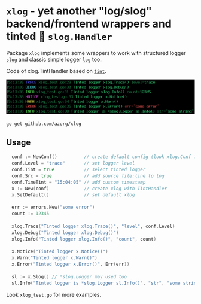 `xlog` - yet another "log/slog"  backend/frontend wrappers and tinted 🌈 `slog.Handler`
=======================================================================================

Package `xlog` implements some wrappers to work with structured logger
[`slog`](https://pkg.go.dev/log/slog) and classic simple logger
[`log`](https://pkg.go.dev/log) too.

Code of xlog.TintHandler based on [`tint`](https://github.com/lmittmann/tint).

![Tinted xlog](https://github.com/azorg/xlog/blob/main/img/xlog-tinted.png "xlog-tinded.png")

```
go get github.com/azorg/xlog
```

## Usage

```go
  conf := NewConf()          // create default config (look xlog.Conf for details)
  conf.Level = "trace"       // set logger level
  conf.Tint = true           // select tinted logger
  conf.Src = true            // add source file:line to log
  conf.TimeTint = "15:04:05" // add custom timestamp
  x := New(conf)             // create xlog with TintHandler
  x.SetDefault()             // set default xlog
	
  err := errors.New("some error")
  count := 12345

  xlog.Trace("Tinted logger xlog.Trace()", "level", conf.Level)
  xlog.Debug("Tinted logger xlog.Debug()")
  xlog.Info("Tinted logger xlog.Info()", "count", count)

  x.Notice("Tinted logger x.Notice()")
  x.Warn("Tinted logger x.Warn()")
  x.Error("Tinted logger x.Error()", Err(err))
	
  sl := x.Slog() // *slog.Logger may used too
  sl.Info("Tinted logger is *slog.Logger sl.Info()", "str", "some string")
```

Look `xlog_test.go` for more examples.

